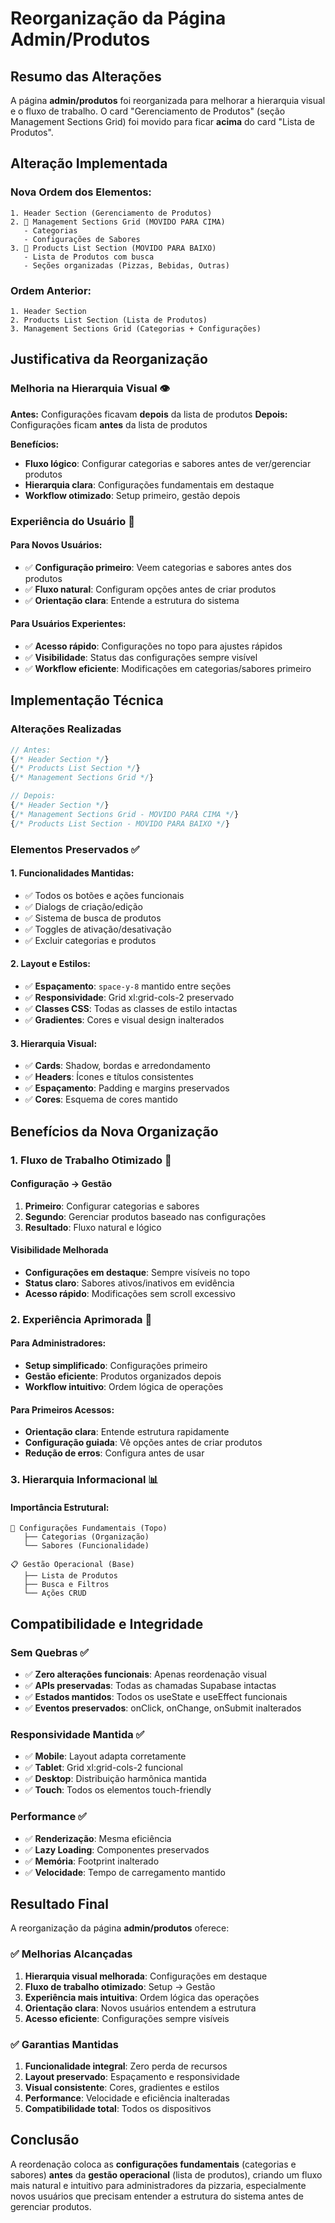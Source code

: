 # Reorganização da Página Admin/Produtos

## Resumo das Alterações

A página **admin/produtos** foi reorganizada para melhorar a hierarquia visual e o fluxo de trabalho. O card "Gerenciamento de Produtos" (seção Management Sections Grid) foi movido para ficar **acima** do card "Lista de Produtos".

## Alteração Implementada

### **Nova Ordem dos Elementos:**

```
1. Header Section (Gerenciamento de Produtos)
2. 🔄 Management Sections Grid (MOVIDO PARA CIMA)
   - Categorias
   - Configurações de Sabores
3. 🔄 Products List Section (MOVIDO PARA BAIXO)
   - Lista de Produtos com busca
   - Seções organizadas (Pizzas, Bebidas, Outras)
```

### **Ordem Anterior:**
```
1. Header Section
2. Products List Section (Lista de Produtos)
3. Management Sections Grid (Categorias + Configurações)
```

## Justificativa da Reorganização

### **Melhoria na Hierarquia Visual** 👁️

**Antes:** Configurações ficavam **depois** da lista de produtos
**Depois:** Configurações ficam **antes** da lista de produtos

**Benefícios:**
- **Fluxo lógico**: Configurar categorias e sabores antes de ver/gerenciar produtos
- **Hierarquia clara**: Configurações fundamentais em destaque
- **Workflow otimizado**: Setup primeiro, gestão depois

### **Experiência do Usuário** 🎯

#### **Para Novos Usuários:**
- ✅ **Configuração primeiro**: Veem categorias e sabores antes dos produtos
- ✅ **Fluxo natural**: Configuram opções antes de criar produtos
- ✅ **Orientação clara**: Entende a estrutura do sistema

#### **Para Usuários Experientes:**
- ✅ **Acesso rápido**: Configurações no topo para ajustes rápidos
- ✅ **Visibilidade**: Status das configurações sempre visível
- ✅ **Workflow eficiente**: Modificações em categorias/sabores primeiro

## Implementação Técnica

### **Alterações Realizadas**

```typescript
// Antes:
{/* Header Section */}
{/* Products List Section */}
{/* Management Sections Grid */}

// Depois:
{/* Header Section */}
{/* Management Sections Grid - MOVIDO PARA CIMA */}
{/* Products List Section - MOVIDO PARA BAIXO */}
```

### **Elementos Preservados** ✅

#### **1. Funcionalidades Mantidas:**
- ✅ Todos os botões e ações funcionais
- ✅ Dialogs de criação/edição
- ✅ Sistema de busca de produtos
- ✅ Toggles de ativação/desativação
- ✅ Excluir categorias e produtos

#### **2. Layout e Estilos:**
- ✅ **Espaçamento**: `space-y-8` mantido entre seções
- ✅ **Responsividade**: Grid xl:grid-cols-2 preservado
- ✅ **Classes CSS**: Todas as classes de estilo intactas
- ✅ **Gradientes**: Cores e visual design inalterados

#### **3. Hierarquia Visual:**
- ✅ **Cards**: Shadow, bordas e arredondamento
- ✅ **Headers**: Ícones e títulos consistentes
- ✅ **Espaçamento**: Padding e margins preservados
- ✅ **Cores**: Esquema de cores mantido

## Benefícios da Nova Organização

### **1. Fluxo de Trabalho Otimizado** 🔄

#### **Configuração → Gestão**
1. **Primeiro**: Configurar categorias e sabores
2. **Segundo**: Gerenciar produtos baseado nas configurações
3. **Resultado**: Fluxo natural e lógico

#### **Visibilidade Melhorada**
- **Configurações em destaque**: Sempre visíveis no topo
- **Status claro**: Sabores ativos/inativos em evidência
- **Acesso rápido**: Modificações sem scroll excessivo

### **2. Experiência Aprimorada** 👥

#### **Para Administradores:**
- **Setup simplificado**: Configurações primeiro
- **Gestão eficiente**: Produtos organizados depois
- **Workflow intuitivo**: Ordem lógica de operações

#### **Para Primeiros Acessos:**
- **Orientação clara**: Entende estrutura rapidamente
- **Configuração guiada**: Vê opções antes de criar produtos
- **Redução de erros**: Configura antes de usar

### **3. Hierarquia Informacional** 📊

#### **Importância Estrutural:**
```
🔧 Configurações Fundamentais (Topo)
   ├── Categorias (Organização)
   └── Sabores (Funcionalidade)

📋 Gestão Operacional (Base)
   ├── Lista de Produtos
   ├── Busca e Filtros
   └── Ações CRUD
```

## Compatibilidade e Integridade

### **Sem Quebras** ✅
- ✅ **Zero alterações funcionais**: Apenas reordenação visual
- ✅ **APIs preservadas**: Todas as chamadas Supabase intactas
- ✅ **Estados mantidos**: Todos os useState e useEffect funcionais
- ✅ **Eventos preservados**: onClick, onChange, onSubmit inalterados

### **Responsividade Mantida** ✅
- ✅ **Mobile**: Layout adapta corretamente
- ✅ **Tablet**: Grid xl:grid-cols-2 funcional
- ✅ **Desktop**: Distribuição harmônica mantida
- ✅ **Touch**: Todos os elementos touch-friendly

### **Performance** ✅
- ✅ **Renderização**: Mesma eficiência
- ✅ **Lazy Loading**: Componentes preservados
- ✅ **Memória**: Footprint inalterado
- ✅ **Velocidade**: Tempo de carregamento mantido

## Resultado Final

A reorganização da página **admin/produtos** oferece:

### **✅ Melhorias Alcançadas**
1. **Hierarquia visual melhorada**: Configurações em destaque
2. **Fluxo de trabalho otimizado**: Setup → Gestão
3. **Experiência mais intuitiva**: Ordem lógica das operações
4. **Orientação clara**: Novos usuários entendem a estrutura
5. **Acesso eficiente**: Configurações sempre visíveis

### **✅ Garantias Mantidas**
1. **Funcionalidade integral**: Zero perda de recursos
2. **Layout preservado**: Espaçamento e responsividade
3. **Visual consistente**: Cores, gradientes e estilos
4. **Performance**: Velocidade e eficiência inalteradas
5. **Compatibilidade total**: Todos os dispositivos

## Conclusão

A reordenação coloca as **configurações fundamentais** (categorias e sabores) **antes** da **gestão operacional** (lista de produtos), criando um fluxo mais natural e intuitivo para administradores da pizzaria, especialmente novos usuários que precisam entender a estrutura do sistema antes de gerenciar produtos. 